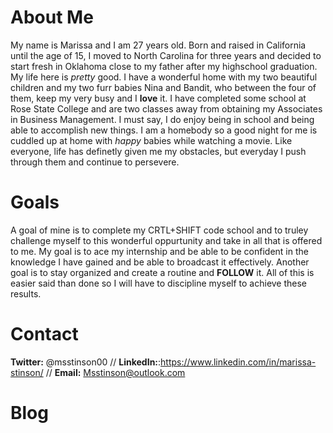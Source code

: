 # About Me

  My name is Marissa and I am 27 years old. Born and raised in California until the age of 15, I moved to North Carolina for three years and decided to start fresh in Oklahoma close to my father after my highschool graduation. My life here is *pretty* good. I have a wonderful home with my two beautiful children and my two furr babies Nina and Bandit, who between the four of them, keep my very busy and I **love** it. I have completed some school at Rose State College and are two classes away from obtaining my Associates in Business Management. I must say, I do enjoy being in school and being able to accomplish new things. I am a homebody so a good night for me is cuddled up at home with *happy* babies while watching a movie. Like everyone, life has definetly given me my obstacles, but everyday I push through them and continue to persevere.
  
# Goals
A goal of mine is to complete my CRTL+SHIFT code school and to truley challenge myself to this wonderful oppurtunity and take in all that is offered to me.  My goal is to ace my internship and be able to be confident in the knowledge I have gained and be able to broadcast it effectively. Another goal is to stay organized and create a routine and **FOLLOW** it. All of this is easier said than done so I will have to discipline myself to achieve these results. 

# Contact
**Twitter:** @msstinson00 // 
      **LinkedIn:**:https://www.linkedin.com/in/marissa-stinson/ // 
      **Email:** Msstinson@outlook.com

# Blog
